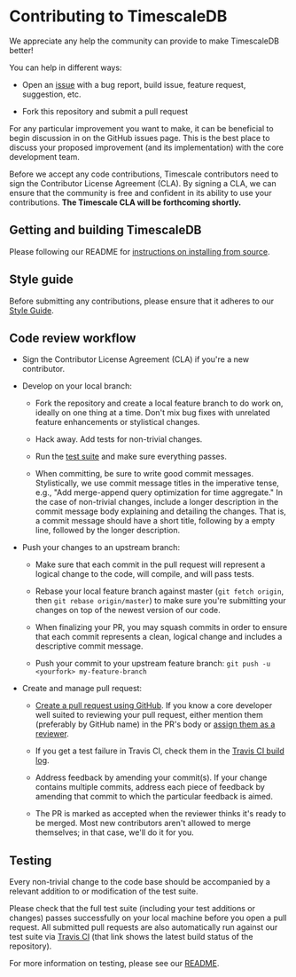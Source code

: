 # Contributing to TimescaleDB

We appreciate any help the community can provide to make TimescaleDB better!  

You can help in different ways:

* Open an [issue](https://github.com/timescale/timescaledb/issues) with a
  bug report, build issue, feature request, suggestion, etc.

* Fork this repository and submit a pull request

For any particular improvement you want to make, it can be beneficial to
begin discussion in on the GitHub issues page. This is the best place to
discuss your proposed improvement (and its implementation) with the core
development team.

Before we accept any code contributions, Timescale contributors need to
sign the Contributor License Agreement (CLA). By signing a CLA, we can
ensure that the community is free and confident in its ability to use your
contributions.  **The Timescale CLA will be forthcoming shortly.**

## Getting and building TimescaleDB

Please following our README for [instructions on installing from source](https://github.com/timescale/timescaledb/blob/master/README.md#option-3---from-source).

## Style guide

Before submitting any contributions, please ensure that it adheres to
our [Style Guide](docs/StyleGuide.md).

## Code review workflow

* Sign the Contributor License Agreement (CLA) if you're a new contributor.

* Develop on your local branch:

    * Fork the repository and create a local feature branch to do work on,
      ideally on one thing at a time.  Don't mix bug fixes with unrelated
      feature enhancements or stylistical changes.

    * Hack away. Add tests for non-trivial changes.

    * Run the [test suite](https://github.com/timescale/timescaledb/blob/master/README.md#testing)
      and make sure everything passes.

    * When committing, be sure to write good commit messages. Stylistically,
      we use commit message titles in the imperative tense, e.g., "Add
      merge-append query optimization for time aggregate."  In the case of
      non-trivial changes, include a longer description in the commit message
      body explaining and detailing the changes.  That is, a commit message
      should have a short title, following by a empty line, followed by the
      longer description.

* Push your changes to an upstream branch:

    * Make sure that each commit in the pull request will represent a
      logical change to the code, will compile, and will pass tests.

    * Rebase your local feature branch against master (`git fetch origin`,
      then `git rebase origin/master`) to make sure you're
      submitting your changes on top of the newest version of our code.

    * When finalizing your PR, you may squash commits in order to ensure that
      each commit represents a clean, logical change and includes a
      descriptive commit message.  

    * Push your commit to your upstream feature branch: `git push -u <yourfork> my-feature-branch`

* Create and manage pull request:

    * [Create a pull request using GitHub](https://help.github.com/articles/creating-a-pull-request).
      If you know a core developer well suited to reviewing your pull
      request, either mention them (preferably by GitHub name) in the PR's
      body or [assign them as a reviewer](https://help.github.com/articles/assigning-issues-and-pull-requests-to-other-github-users/).

    * If you get a test failure in Travis CI, check them in the [Travis CI
      build log](https://travis-ci.org/timescale/timescaledb).

    * Address feedback by amending your commit(s). If your change contains
      multiple commits, address each piece of feedback by amending that
      commit to which the particular feedback is aimed.

    * The PR is marked as accepted when the reviewer thinks it's ready to be
      merged.  Most new contributors aren't allowed to merge themselves; in
      that case, we'll do it for you.

## Testing

Every non-trivial change to the code base should be accompanied by a
relevant addition to or modification of the test suite.  

Please check that the full test suite (including your test additions
or changes) passes successfully on your local machine before you
open a pull request.  All submitted pull requests are also automatically
run against our test suite via [Travis CI](https://travis-ci.org/timescale/timescaledb)
(that link shows the latest build status of the repository).

For more information on testing, please see our
[README](https://github.com/timescale/timescaledb/blob/master/README.md#testing).
